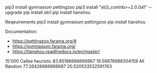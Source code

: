 pip3 install gymnasium pettingzoo
pip3 install "sb3_contrib>=2.0.0a1" --upgrade
pip install skrl
pip install tianshou


Reqeuirements
pip3 install gymnasium pettingzoo
pip install tianshou


Documentation:
- https://pettingzoo.farama.org/#
- https://gymnasium.farama.org/
- https://tianshou.readthedocs.io/en/master/



15'000
Callee heuristic 83.85186666666667 19.59676988304159
All Random 77.26426666666667 20.520533532591763